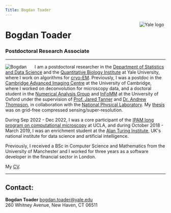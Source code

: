 ```yaml
---
Title: Bogdan Toader
---
```


<img src="/img/yale.png" style="max-height:80px;min-width:40px;float:right;margin-right:5px;margin-bottom:10px" alt="Yale logo" />


# Bogdan Toader
### Postdoctoral Research Associate 


---

<img src="/img/me_square.png" style="max-width:25%;min-width:40px;float:left;margin-right:5%;border-radius:4%" alt="Bogdan" />
<!--<img src="/img/me.jpg" style="max-width:25%;min-width:40px;float:left;margin-right:5%;border-radius:4%" alt="Bogdan" />-->

I am a postdoctoral researcher in the [Department of Statistics and Data Science](https://statistics.yale.edu)
and the [Quantitative Biology Institute](https://qbio.yale.edu) at Yale University,
where I work on algorithms for [cryo-EM](https://en.wikipedia.org/wiki/Cryogenic_electron_microscopy). 
Previously, I was a postdoc in the [Cambridge Advanced Imaging Centre](https://caic.bio.cam.ac.uk) 
at the University of Cambridge, where I worked on deconvolution for microscopy data, 
and a doctoral student in the [Numerical Analysis Group](https://www.maths.ox.ac.uk/groups/numerical-analysis)
and
[InFoMM](https://www.maths.ox.ac.uk/study-here/postgraduate-study/industrially-focused-mathematical-modelling-epsrc-cdt) 
at the University of Oxford under the supervision of 
[Prof. Jared Tanner](https://people.maths.ox.ac.uk/tanner/) and 
[Dr. Andrew Thompson](https://people.maths.ox.ac.uk/thompson/),
in collaboration with the 
[National Physical Laboratory](http://www.npl.co.uk/).
My [thesis](Bogdan_Toader_thesis.pdf) was on grid-free compressed sensing/super-resolution.

During Sep 2022 - Dec 2022, I was a core participant of the 
[IPAM long program on computational microscopy](http://www.ipam.ucla.edu/programs/long-programs/computational-microscopy/) at UCLA, 
and during October 2018 - March 2019, I was an  enrichment student at the 
[Alan Turing Institute](https://www.turing.ac.uk),
UK's national institute for data science and artificial intelligence.

Previously, I received a BSc in Computer Science and Mathematics from 
the University of Manchester and I worked for three years
as a software developer in the financial sector in London.

My [CV](Bogdan_Toader_CV_Jul2023.pdf).

---

## Contact:

**Bogdan Toader**  [bogdan.toader@yale.edu](mailto:bogdan.toader@yale.edu)</br>
260 Whitney Avenue, New Haven, CT 06511</br>




